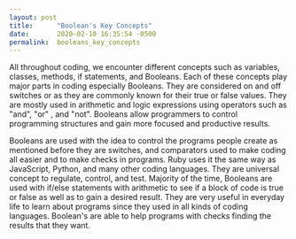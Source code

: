 ```yaml
---
layout: post
title:      "Boolean's Key Concepts"
date:       2020-02-10 16:35:54 -0500
permalink:  booleans_key_concepts
---
```



All throughout coding, we encounter different concepts such as variables, classes, methods, if statements, and Booleans. Each of these concepts play major parts in coding especially Booleans. They are considered on and off switches or as they are commonly known for their true or false values. They are mostly used in arithmetic and logic expressions using operators such as "and", "or" , and "not". Booleans allow programmers to control programming structures and gain more focused and productive results. 

Booleans are used with the idea to control the programs people create as mentioned before they are switches, and comparators used to make coding all easier and to make checks in programs. Ruby uses it the same way as JavaScript, Python, and many other coding languages. They are universal concept to regulate, control, and test. Majority of the time, Booleans are used with if/else statements with arithmetic to see if a block of code is true or false as well as to gain a desired result. They are very useful in everyday life to learn about programs since they used in all kinds of coding languages. Boolean's are able to help programs with checks finding the results that they want.

